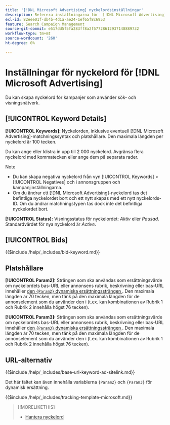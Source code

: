 ```yaml
---
title: '[!DNL Microsoft Advertising] nyckelordsinställningar'
description: Referera inställningarna för  [!DNL Microsoft Advertising] nyckelord.
exl-id: 82eee01f-db4b-4d1a-ae24-1ef65f8c6953
feature: Search Campaign Management
source-git-commit: e517dd5f5fa283ff8a2f57728612937148889732
workflow-type: tm+mt
source-wordcount: '260'
ht-degree: 0%

---
```


# Inställningar för nyckelord för [!DNL Microsoft Advertising]

Du kan skapa nyckelord för kampanjer som använder sök- och visningsnätverk.

## [!UICONTROL Keyword Details]

**[!UICONTROL Keywords]:** Nyckelorden, inklusive eventuell [!DNL Microsoft Advertising]-matchningssyntax och platshållare. Den maximala längden per nyckelord är 100 tecken.

Du kan ange eller klistra in upp till 2 000 nyckelord. Avgränsa flera nyckelord med kommatecken eller ange dem på separata rader.

>[!NOTE]
>
>* Du kan skapa negativa nyckelord från vyn [!UICONTROL Keywords] > [!UICONTROL Negatives] och i annonsgruppen och kampanjinställningarna.
>* Om du ändrar ett [!DNL Microsoft Advertising]-nyckelord tas det befintliga nyckelordet bort och ett nytt skapas med ett nytt nyckelords-ID. Om du ändrar matchningstypen tas dock inte det befintliga nyckelordet bort.

**[!UICONTROL Status]:** Visningsstatus för nyckelordet: *Aktiv* eller *Pausad*. Standardvärdet för nya nyckelord är *Active*.

## [!UICONTROL Bids]

<!-- **[!UICONTROL Bid]:** -->

{{$include /help/_includes/bid-keyword.md}}

## Platshållare

**[!UICONTROL Param2]:** Strängen som ska användas som ersättningsvärde om nyckelordets bas-URL eller annonsens rubrik, beskrivning eller bas-URL innehåller [ den `{Param2}` dynamiska ersättningssträngen ](https://help.bingads.microsoft.com/#apex/3/en/53079/0). Den maximala längden är 70 tecken, men tänk på den maximala längden för de annonselement som du använder den i (t.ex. kan kombinationen av Rubrik 1 och Rubrik 2 innehålla högst 76 tecken).

**[!UICONTROL Param3]:** Strängen som ska användas som ersättningsvärde om nyckelordets bas-URL eller annonsens rubrik, beskrivning eller bas-URL innehåller [ den `{Param3}` dynamiska ersättningssträngen ](https://help.bingads.microsoft.com/#apex/3/en/53079/0). Den maximala längden är 70 tecken, men tänk på den maximala längden för de annonselement som du använder den i (t.ex. kan kombinationen av Rubrik 1 och Rubrik 2 innehålla högst 76 tecken).

## URL-alternativ

<!-- **[!UICONTROL Base URl]:** -->

{{$include /help/_includes/base-url-keyword-ad-sitelink.md}}

Det här fältet kan även innehålla variablerna `{Param2}` och `{Param3}` för dynamisk ersättning.

<!-- **[!UICONTROL Tracking Template]:** -->

{{$include /help/_includes/tracking-template-microsoft.md}}

>[!MORELIKETHIS]
>
>* [Hantera nyckelord](/help/search-social-commerce/campaign-management/campaigns/keyword-manage.md)
